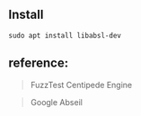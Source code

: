 ## Install

```shell
sudo apt install libabsl-dev
```

## reference:

> FuzzTest Centipede Engine

> Google Abseil 